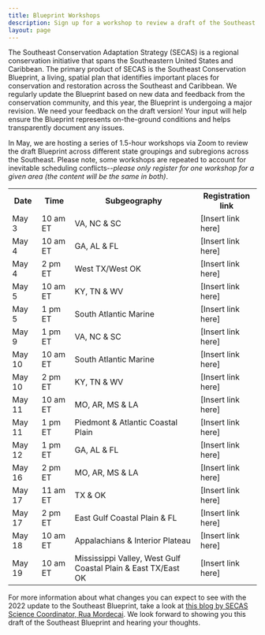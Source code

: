```yaml
---
title: Blueprint Workshops
description: Sign up for a workshop to review a draft of the Southeast Conservation Blueprint.
layout: page
---
```

The Southeast Conservation Adaptation Strategy (SECAS) is a regional conservation initiative that spans the Southeastern United States and Caribbean. The primary product of SECAS is the Southeast Conservation Blueprint, a living, spatial plan that identifies important places for conservation and restoration across the Southeast and Caribbean. We regularly update the Blueprint based on new data and feedback from the conservation community, and this year, the Blueprint is undergoing a major revision. We need your feedback on the draft version! Your input will help ensure the Blueprint represents on-the-ground conditions and helps transparently document any issues.

In May, we are hosting a series of 1.5-hour workshops via Zoom to review the draft Blueprint across different state groupings and subregions across the Southeast. Please note, some workshops are repeated to account for inevitable scheduling conflicts--_please only register for one workshop for a given area (the content will be the same in both)_.

<table>
  <tr>
    <th>Date</th>
    <th>Time</th>
    <th>Subgeography</th>
    <th>Registration link</th>
  </tr>
   <tr>
     <td>May 3</td>
     <td>10 am ET</td>
     <td>VA, NC & SC</td>
     <td>[Insert link here]</td>
  </tr>
   <tr>
     <td>May 4</td>
     <td>10 am ET</td>
     <td>GA, AL & FL</td>
     <td>[Insert link here]</td>
  </tr>
   <tr>
     <td>May 4</td>
     <td>2 pm ET</td>
     <td>West TX/West OK</td>
     <td>[Insert link here]</td>
  </tr>
   <tr>
     <td>May 5</td>
     <td>10 am ET</td>
     <td>KY, TN & WV</td>
     <td>[Insert link here]</td>
  </tr>
   <tr>
     <td>May 5</td>
     <td>1 pm ET</td>
     <td>South Atlantic Marine</td>
     <td>[Insert link here]</td>
  </tr>
    <tr>
     <td>May 9</td>
     <td>1 pm ET</td>
     <td>VA, NC & SC</td>
     <td>[Insert link here]</td>
  </tr>
   <tr>
     <td>May 10</td>
     <td>10 am ET</td>
     <td>South Atlantic Marine</td>
     <td>[Insert link here]</td>
  </tr>
    <tr>
     <td>May 10</td>
     <td>2 pm ET</td>
     <td>KY, TN & WV</td>
     <td>[Insert link here]</td>
  </tr>
      <tr>
     <td>May 11</td>
     <td>10 am ET</td>
     <td>MO, AR, MS & LA</td>
     <td>[Insert link here]</td>
  </tr>
   <tr>
     <td>May 11</td>
     <td>1 pm ET</td>
     <td>Piedmont & Atlantic Coastal Plain</td>
     <td>[Insert link here]</td>
  </tr>
   <tr>
     <td>May 12</td>
     <td>1 pm ET</td>
     <td>GA, AL & FL</td>
     <td>[Insert link here]</td>
  </tr>
   <tr>
     <td>May 16</td>
     <td>2 pm ET</td>
     <td>MO, AR, MS & LA</td>
     <td>[Insert link here]</td>
  </tr>
    <tr>
     <td>May 17</td>
     <td>11 am ET</td>
     <td>TX & OK</td>
     <td>[Insert link here]</td>
  </tr>
  <tr>
     <td>May 17</td>
     <td>2 pm ET</td>
     <td>East Gulf Coastal Plain & FL</td>
     <td>[Insert link here]</td>
  </tr>
    <tr>
     <td>May 18</td>
     <td>10 am ET</td>
     <td>Appalachians & Interior Plateau</td>
     <td>[Insert link here]</td>
  </tr>
   <tr>
     <td>May 19</td>
     <td>10 am ET</td>
     <td>Mississippi Valley, West Gulf Coastal Plain & East TX/East OK</td>
     <td>[Insert link here]</td>
  </tr>
  
 </table>
  

For more information about what changes you can expect to see with the 2022 update to the Southeast Blueprint, take a look at [this blog by SECAS Science Coordinator, Rua Mordecai](https://secassoutheast.org/2021/07/30/Progress-toward-a-more-consistent-Southeast-Blueprint-in-2022.html). We look forward to showing you this draft of the Southeast Blueprint and hearing your thoughts.  
